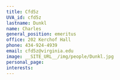 ```yaml
---
title: Cfd5z
UVA_id: cfd5z
lastname: Dunkl
name: Charles
general_position: emeritus
office: 202 Kerchof Hall
phone: 434-924-4939
email: cfd5z@virginia.edu
image: __SITE_URL__/img/people/Dunkl.jpg
personal_page: 
interests: 
---
```


